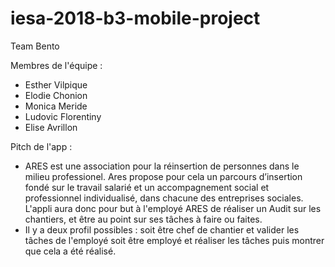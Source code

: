 #  iesa-2018-b3-mobile-project

Team Bento

Membres de l'équipe :
- Esther Vilpique
- Elodie Chonion
- Monica Meride
- Ludovic Florentiny
- Elise Avrillon

Pitch de l'app : 
- ARES est une association pour la réinsertion de personnes dans le milieu professionel. Ares propose pour cela un parcours d’insertion fondé sur le travail salarié et un accompagnement social et professionnel individualisé, dans chacune des entreprises sociales. L'appli aura donc pour but à l'employé ARES de réaliser un Audit sur les chantiers, et être au point sur ses tâches à faire ou faites.
- Il y a deux profil possibles : soit être chef de chantier et valider les tâches de l'employé soit être employé et réaliser les tâches puis montrer que cela a été réalisé.
